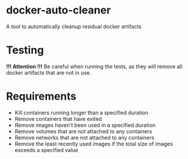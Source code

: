 # docker-auto-cleaner

A tool to automatically cleanup residual docker artifacts

# Testing
**!!! Attention !!!**
Be careful when running the tests, as they will remove all docker artifacts that are not in use.

# Requirements

- Kill containers running longer than a specified duration
- Remove containers that have exited
- Remove images haven't been used in a specified duration
- Remove volumes that are not attached to any containers
- Remove networks that are not attached to any containers
- Remove the least recently used images if the total size of images exceeds a specified value
